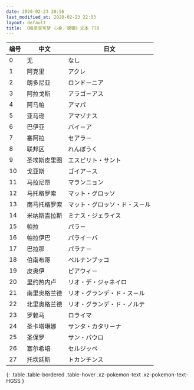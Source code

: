 ```yaml
---
date: 2020-02-23 20:56
last_modified_at: 2020-02-23 22:03
layout: default
title: 《精灵宝可梦 心金／魂银》文本 770
---
```

| 编号 | 中文 | 日文 |
| ---- | ---- | ---- |
| 0 | 无 | なし |
| 1 | 阿克里 | アクレ |
| 2 | 朗多尼亚 | ロンド－ニア |
| 3 | 阿拉戈斯 | アラゴ－アス |
| 4 | 阿马帕 | アマパ |
| 5 | 亚马逊 | アマゾナス |
| 6 | 巴伊亚 | バイ－ア |
| 7 | 塞阿拉 | セアラ－ |
| 8 | 联邦区 | れんぽうく |
| 9 | 圣埃斯皮里图 | エスピリト・サント |
| 10 | 戈亚斯 | ゴイア－ス |
| 11 | 马拉尼昂 | マランニョン |
| 12 | 马托格罗索 | マット・グロッソ |
| 13 | 南马托格罗索 | マット・グロッソ・ド・ス－ル |
| 14 | 米纳斯吉拉斯 | ミナス・ジェライス |
| 15 | 帕拉 | パラ－ |
| 16 | 帕拉伊巴 | パライ－バ |
| 17 | 巴拉那 | パラナ－ |
| 18 | 伯南布哥 | ペルナンブッコ |
| 19 | 皮奥伊 | ピアウィ－ |
| 20 | 里约热内卢 | リオ・デ・ジャネイロ |
| 21 | 南里奥格兰德 | リオ・グランデ・ド・ス－ル |
| 22 | 北里奥格兰德 | リオ・グランデ・ド・ノルテ |
| 23 | 罗赖马 | ロライマ |
| 24 | 圣卡塔琳娜 | サンタ・カタリ－ナ |
| 25 | 圣保罗 | サン・パウロ |
| 26 | 塞尔希培 | セルジッペ |
| 27 | 托坎廷斯 | トカンチンス |
{: .table .table-bordered .table-hover .xz-pokemon-text .xz-pokemon-text-HGSS }